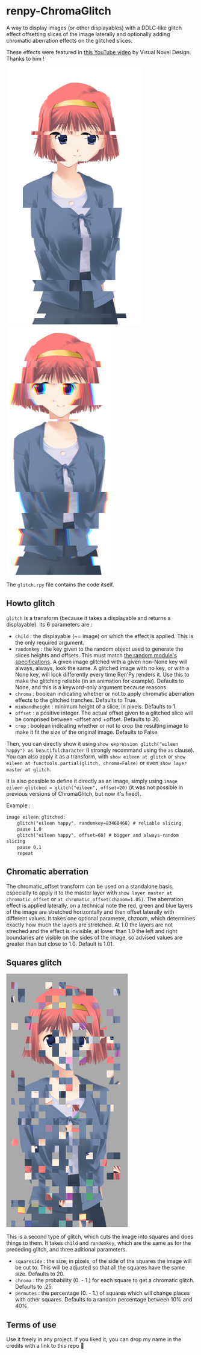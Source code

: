 # renpy-ChromaGlitch
A way to display images (or other displayables) with a DDLC-like glitch effect offsetting slices of the image laterally and optionally adding chromatic aberration effects on the glitched slices.

These effects were featured in [this YouTube video](https://www.youtube.com/watch?v=H2eg010UozE) by Visual Novel Design. Thanks to him !

![](sample_nochroma.png)
![](sample_chroma.png)

The `glitch.rpy` file contains the code itself.

## Howto glitch
`glitch` is a transform (because it takes a displayable and returns a displayable).
Its 6 parameters are :
- `child` : the displayable (~= image) on which the effect is applied. This is the only required argument.
- `randomkey` : the key given to the random object used to generate the slices heights and offsets. This must match [the random module's specifications](https://docs.python.org/3/library/random.html#random.seed). A given image glitched with a given non-None key will always, always, look the same. A glitched image with no key, or with a None key, will look differently every time Ren'Py renders it. Use this to make the glitching reliable (in an animation for example). Defaults to None, and this is a keyword-only argument because reasons.
- `chroma` : boolean indicating whether or not to apply chromatic aberration effects to the glitched tranches. Defaults to True.
- `minbandheight` : minimum height of a slice, in pixels. Defaults to 1.
- `offset` : a positive integer. The actual offset given to a glitched slice will be comprised between -offset and +offset. Defaults to 30.
- `crop` : boolean indicating whether or not to crop the resulting image to make it fit the size of the original image. Defaults to False.

Then, you can directly show it using `show expression glitch("eileen happy") as beautifulcharacter` (I strongly recommand using the `as` clause).
You can also apply it as a transform, with `show eileen at glitch` or `show eileen at functools.partial(glitch, chroma=False)` or even `show layer master at glitch`.

It is also possible to define it directly as an image, simply using `image eileen glitched = glitch("eileen", offset=20)`
(it was not possible in previous versions of ChromaGlitch, but now it's fixed).

Example :
```rpy
image eileen glitched:
    glitch("eileen happy", randomkey=83468468) # reliable slicing
    pause 1.0
    glitch("eileen happy", offset=60) # bigger and always-random slicing
    pause 0.1
    repeat
```

## Chromatic aberration

The chromatic_offset transform can be used on a standalone basis, especially to apply it to the master layer with `show layer master at chromatic_offset` or `at chromatic_offset(chzoom=1.05)`.
The aberration effect is applied laterally, on a technical note the red, green and blue layers of the image are stretched horizontally and then offset laterally with different values.
It takes one optional parameter, chzoom, which determines exactly how much the layers are stretched. At 1.0 the layers are not streched and the effect is invisible, at lower than 1.0 the left and right boundaries are visible on the sides of the image, so advised values are greater than but close to 1.0. Default is 1.01.

## Squares glitch

![](sample_squares.png)

This is a second type of glitch, which cuts the image into squares and does things to them.
It takes `child` and `randomkey`, which are the same as for the preceding glitch, and three aditional parameters.
- `squareside` : the size, in pixels, of the side of the squares the image will be cut to. This will be adjusted so that all the squares have the same size. Defaults to 20.
- `chroma` : the probability (0. - 1.) for each square to get a chromatic glitch. Defaults to .25.
- `permutes` : the percentage (0. - 1.) of squares which will change places with other squares. Defaults to a random percentage between 10% and 40%.

## Terms of use
Use it freely in any project. If you liked it, you can drop my name in the credits with a link to this repo 🥰
